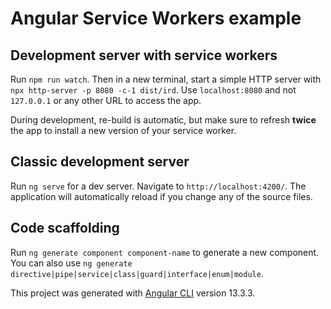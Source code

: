 # Angular Service Workers example

## Development server with service workers
Run `npm run watch`.
Then in a new terminal, start a simple HTTP server with `npx http-server -p 8080 -c-1 dist/ird`. Use `localhost:8080` and not `127.0.0.1` or any other URL to access the app.

During development, re-build is automatic, but make sure to refresh **twice** the app to install a new version of your service worker.

## Classic development server

Run `ng serve` for a dev server. Navigate to `http://localhost:4200/`. The application will automatically reload if you change any of the source files.

## Code scaffolding

Run `ng generate component component-name` to generate a new component. You can also use `ng generate directive|pipe|service|class|guard|interface|enum|module`.


This project was generated with [Angular CLI](https://github.com/angular/angular-cli) version 13.3.3.
